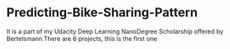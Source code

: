 # Predicting-Bike-Sharing-Pattern
It is a part of my Udacity Deep Learning NanoDegree Scholarship offered by Bertelsmann.There are 6 projects, this is the first one
